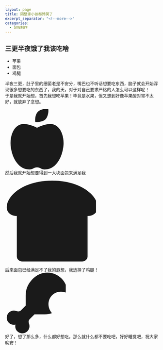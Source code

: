 ```yaml
---
layout: page
title: 隔壁家小孩都馋哭了
excerpt_separator: "<!--more-->"
categories:
  - SVG制作
---
```

## 三更半夜饿了我该吃啥  
* 苹果
* 面包
* 鸡腿
<!--more-->
半夜三更，肚子里的细菌老是不安分，嘴巴也不听话想要吃东西，脑子就会开始浮现很多想要吃的东西了，我的天，对于对自己要求严格的人怎么可以这样呢！  
于是我就开始想，首先我想吃苹果！毕竟是水果，但又想到好像苹果酸对胃不太好，就放弃了念想。  

<svg width="200" height="200">
  <g> 
    <svg aria-hidden="true" focusable="false" data-prefix="fas" data-icon="apple-alt" class="svg-inline--fa fa-apple-alt fa-w-14" role="img" xmlns="http://www.w3.org/2000/svg" viewBox="0 0 448 512">
		<path fill="currentColor" d="M350.85 129c25.97 4.67 47.27 18.67 63.92 42 14.65 20.67 24.64 46.67 29.96 78 4.67 28.67 4.32 57.33-1 86-7.99 47.33-23.97 87-47.94 119-28.64 38.67-64.59 58-107.87 58-10.66 0-22.3-3.33-34.96-10-8.66-5.33-18.31-8-28.97-8s-20.3 2.67-28.97 8c-12.66 6.67-24.3 10-34.96 10-43.28 0-79.23-19.33-107.87-58-23.97-32-39.95-71.67-47.94-119-5.32-28.67-5.67-57.33-1-86 5.32-31.33 15.31-57.33 29.96-78 16.65-23.33 37.95-37.33 63.92-42 15.98-2.67 37.95-.33 65.92 7 23.97 6.67 44.28 14.67 60.93 24 16.65-9.33 36.96-17.33 60.93-24 27.98-7.33 49.96-9.67 65.94-7zm-54.94-41c-9.32 8.67-21.65 15-36.96 19-10.66 3.33-22.3 5-34.96 5l-14.98-1c-1.33-9.33-1.33-20 0-32 2.67-24 10.32-42.33 22.97-55 9.32-8.67 21.65-15 36.96-19 10.66-3.33 22.3-5 34.96-5l14.98 1 1 15c0 12.67-1.67 24.33-4.99 35-3.99 15.33-10.31 27.67-18.98 37z">
      </path>
	  <animate attributeName="x" from="0" to="160" begin="0s" dur="3s" repeatCount="indefinite" />
	  </svg>
  </g>
</svg>  

<br>
然后我就开始想要得到一大块面包来满足我
<br>

<svg width="300" height="300">
  <g> 
    <svg aria-hidden="true" focusable="false" data-prefix="fas" data-icon="bread-slice" class="svg-inline--fa fa-bread-slice fa-w-18" role="img" xmlns="http://www.w3.org/2000/svg" viewBox="0 0 576 512">
    	<path fill="currentColor" d="M288 0C108 0 0 93.4 0 169.14 0 199.44 24.24 224 64 224v256c0 17.67 16.12 32 36 32h376c19.88 0 36-14.33 36-32V224c39.76 0 64-24.56 64-54.86C576 93.4 468 0 288 0z">
		</path>
      <animate attributeName="x" from="0" to="160" begin="0s" dur="3s" repeatCount="indefinite" />
	  </svg>
  </g>
  </svg>
  
<br>
后来面包已经满足不了我的遐想，我选择了鸡腿！   
<br>

<svg width="200" height="200">
  <g> 
    <svg aria-hidden="true" focusable="false" data-prefix="fas" data-icon="drumstick-bite" class="svg-inline--fa fa-drumstick-bite fa-w-16" role="img" xmlns="http://www.w3.org/2000/svg" viewBox="0 0 512 512">
		<path fill="currentColor" d="M462.8 49.57a169.44 169.44 0 0 0-239.5 0C187.82 85 160.13 128 160.13 192v85.83l-40.62 40.59c-9.7 9.69-24 11.07-36.78 6a60.33 60.33 0 0 0-65 98.72C33 438.39 54.24 442.7 73.85 438.21c-4.5 19.6-.18 40.83 15.1 56.1a60.35 60.35 0 0 0 98.8-65c-5.09-12.73-3.72-27 6-36.75L234.36 352h85.89a187.87 187.87 0 0 0 61.89-10c-39.64-43.89-39.83-110.23 1.05-151.07 34.38-34.36 86.76-39.46 128.74-16.8 1.3-44.96-14.81-90.28-49.13-124.56z">
		</path>
      <animate attributeName="x" from="0" to="160" begin="0s" dur="3s" repeatCount="indefinite" />
</svg>
  </g>
  </svg>
  
<br>
好了，想了那么多，什么都好想吃，那么就什么都不要吃吧，好好睡觉吧，祝大家晚安！